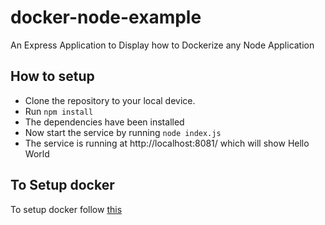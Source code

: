 # docker-node-example
An Express Application to Display how to Dockerize any Node Application

## How to setup
- Clone the repository to your local device.
- Run ```npm install```
- The dependencies have been installed
- Now start the service by running ```node index.js```
- The service is running at http://localhost:8081/ which will show Hello World

## To Setup docker
To setup docker follow [this]()
